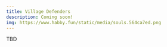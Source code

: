 ```yaml
---
title: Village Defenders
description: Coming soon!
img: https://www.habby.fun/static/media/souls.564ca7ed.png
---
```


TBD

